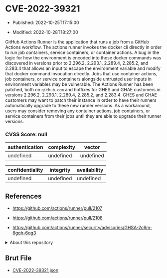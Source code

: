 # CVE-2022-39321

- Published: 2022-10-25T17:15:00

- Modified: 2022-10-28T18:27:00

GitHub Actions Runner is the application that runs a job from a GitHub Actions workflow. The actions runner invokes the docker cli directly in order to run job containers, service containers, or container actions. A bug in the logic for how the environment is encoded into these docker commands was discovered in versions prior to 2.296.2, 2.293.1, 2.289.4, 2.285.2, and 2.283.4 that allows an input to escape the environment variable and modify that docker command invocation directly. Jobs that use container actions, job containers, or service containers alongside untrusted user inputs in environment variables may be vulnerable. The Actions Runner has been patched, both on `github.com` and hotfixes for GHES and GHAE customers in versions 2.296.2, 2.293.1, 2.289.4, 2.285.2, and 2.283.4. GHES and GHAE customers may want to patch their instance in order to have their runners automatically upgrade to these new runner versions. As a workaround, users may consider removing any container actions, job containers, or service containers from their jobs until they are able to upgrade their runner versions.

### CVSS Score: **null**

| authentication | complexity | vector |
| --- | --- | --- |
| undefined | undefined | undefined |

| confidentiality | integrity | availability |
| --- | --- | --- |
| undefined | undefined | undefined |

## References

* https://github.com/actions/runner/pull/2107

* https://github.com/actions/runner/pull/2108

* https://github.com/actions/runner/security/advisories/GHSA-2c6m-6gqh-6qg3

<details>
<summary>About this repository</summary> 

  This repository is part of the project [Live Hack CVE](https://github.com/Live-Hack-CVE). Main website can be found [www.live-hack.org](https://www.live-hack.org) 
  
  Made by [Sn0wAlice](https://github.com/Sn0wAlice) for the people that care about security and need to have a feed of the latest CVEs. Hope you enjoy it, don't forget to star the repo and follow me on [Twitter](https://twitter.com/Sn0wAlice) and [Github](https://github.com/Sn0wAlice). And that is my [personnal website](https://www.alice-snow.me/)

  - [Home Page](https://github.com/Live-Hack-CVE)
  - [Framework](https://github.com/Live-Hack-CVE/cve-framework)
  - [CVE database](https://github.com/Live-Hack-CVE/full_database)
  - [Changelog](https://github.com/Live-Hack-CVE/Changelog)
</details>

## Brut File

* [CVE-2022-39321.json](https://raw.githubusercontent.com/Live-Hack-CVE/full_database/main/cves/2022/CVE-2022-39321.json)

